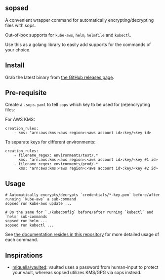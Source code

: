 ## sopsed

A convenient wrapper command for automatically encrypting/decrypting files with sops.

Out-of-box supports for `kube-aws`, `helm`, `helmfile` and `kubectl`.

Use this as a golang library to easily add supports for the commands of your choice.

## Install

Grab the latest binary from [the GitHub releases page](https://github.com/mumoshu/sops-vault/releases).

## Pre-requisite

Create a `.sops.yaml` to tell `sops` which key to be used for (re)encrypting files:

For AWS KMS:

```
creation_rules:
    - kms: "arn:aws:kms:<aws region>:<aws account id>:key/<key id>
```

To separate keys for different environments:

```
creation_rules:
    - filename_regex: environments/test/.*
      kms: "arn:aws:kms:<aws region>:<aws account id>:key/<key #1 id>
    - filename_regex: environments/prod/.*
      kms: "arn:aws:kms:<aws region>:<aws account id>:key/<key #2 id>
```

## Usage

```
# Automatically encrypts/decrypts `credentials/*-key.pem` before/after running `kube-aws` a sub-command
sopsed run kube-aws update ...

# Do the same for `./kubeconfig` before/after running `kubectl` and `helm` sub-commands
sopsed run helm ...
sopsed run kubectl ...
```

See [the documentation resides in this repository](https://github.com/mumoshu/sopsed/blob/master/docs/sopsed.md) for more detailed usage of each command.

## Inspirations

- [miquella/vaulted](https://github.com/miquella/vaulted): vaulted uses a password from human-input to protect your vault, whereas sopsed utilizes KMS/GPG via sops instead.
